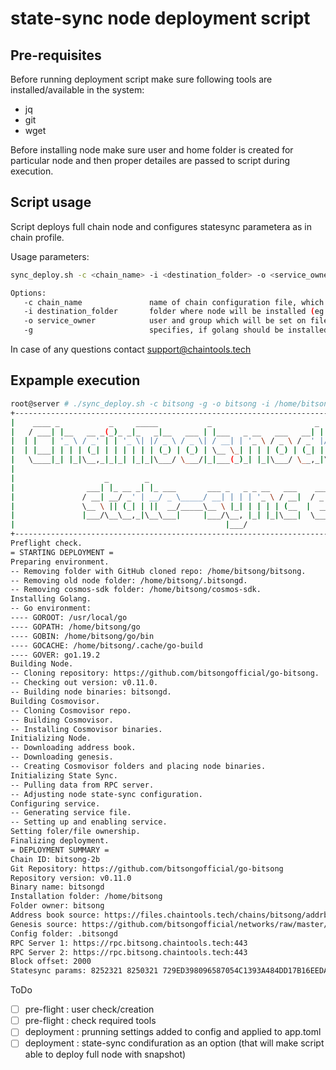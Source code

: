 # state-sync node deployment script


## Pre-requisites
Before running deployment script make sure following tools are installed/available in the system:
 - jq
 - git
 - wget

Before installing node make sure user and home folder is created for particular node and then proper detailes are passed to script during execution.


## Script usage

Script deploys full chain node and configures statesync parametera as in chain profile.

Usage parameters: 
```bash
sync_deploy.sh -c <chain_name> -i <destination_folder> -o <service_owner> [-g]

Options:
   -c chain_name               name of chain configuration file, which will be used for deployment;
   -i destination_folder       folder where node will be installed (eg. /home/juno);
   -o service_owner            user and group which will be set on files and folders in destination;
   -g                          specifies, if golang should be installed;
```
In case of any questions contact support@chaintools.tech


## Expample execution
```bash
root@server # ./sync_deploy.sh -c bitsong -g -o bitsong -i /home/bitsong
+----------------------------------------------------------------------------------------------------------------+
|    ____ _           _     _____           _                       _        _           _        _ _            |
|   / ___| |__   __ _(_)_ _|_   _|__   ___ | |___   _ __   ___   __| | ___  (_)_ __  ___| |_ __ _| | | ___ _ __  |
|  | |   | '_ \ / _' | | '_ \| |/ _ \ / _ \| / __| | '_ \ / _ \ / _' |/ _ \ | | '_ \/ __| __/ _' | | |/ _ \ '__| |
|  | |___| | | | (_| | | | | | | (_) | (_) | \__ \_| | | | (_) | (_| |  __/_| | | | \__ \ || (_| | | |  __/ |    |
|   \____|_| |_|\__,_|_|_| |_|_|\___/ \___/|_|___(_)_| |_|\___/ \__,_|\___(_)_|_| |_|___/\__\__,_|_|_|\___|_|    |
|                                                                                                                |
|                    _        _                                             _ _ _   _                            |
|                ___| |_ __ _| |_ ___       ___ _   _ _ __   ___    ___  __| (_) |_(_) ___  _ __                 |
|               / __| __/ _' | __/ _ \_____/ __| | | | '_ \ / __|  / _ \/ _' | | __| |/ _ \| '_ \                |
|               \__ \ || (_| | ||  __/_____\__ \ |_| | | | | (__  |  __/ (_| | | |_| | (_) | | | |               |
|               |___/\__\__,_|\__\___|     |___/\__, |_| |_|\___|  \___|\__,_|_|\__|_|\___/|_| |_|               |
|                                               |___/                                                            |
+----------------------------------------------------------------------------------------------------------------+
Preflight check.
= STARTING DEPLOYMENT =
Preparing environment.
-- Removing folder with GitHub cloned repo: /home/bitsong/bitsong.
-- Removing old node folder: /home/bitsong/.bitsongd.
-- Removing cosmos-sdk folder: /home/bitsong/cosmos-sdk.
Installing Golang.
-- Go environment:
---- GOROOT: /usr/local/go
---- GOPATH: /home/bitsong/go
---- GOBIN: /home/bitsong/go/bin
---- GOCACHE: /home/bitsong/.cache/go-build
---- GOVER: go1.19.2
Building Node.
-- Cloning repository: https://github.com/bitsongofficial/go-bitsong.
-- Checking out version: v0.11.0.
-- Building node binaries: bitsongd.
Building Cosmovisor.
-- Cloning Cosmovisor repo.
-- Building Cosmovisor.
-- Installing Cosmovisor binaries.
Initializing Node.
-- Downloading address book.
-- Downloading genesis.
-- Creating Cosmovisor folders and placing node binaries.
Initializing State Sync.
-- Pulling data from RPC server.
-- Adjusting node state-sync configuration.
Configuring service.
-- Generating service file.
-- Setting up and enabling service.
Setting foler/file ownership.
Finalizing deployment.
= DEPLOYMENT SUMMARY =
Chain ID: bitsong-2b
Git Repository: https://github.com/bitsongofficial/go-bitsong
Repository version: v0.11.0
Binary name: bitsongd
Installation folder: /home/bitsong
Folder owner: bitsong
Address book source: https://files.chaintools.tech/chains/bitsong/addrbook.json
Genesis source: https://github.com/bitsongofficial/networks/raw/master/bitsong-2b/genesis.json
Config folder: .bitsongd
RPC Server 1: https://rpc.bitsong.chaintools.tech:443
RPC Server 2: https://rpc.bitsong.chaintools.tech:443
Block offset: 2000
Statesync params: 8252321 8250321 729ED398096587054C1393A484DD17B16EEDA89F02DE27A5E3C108CF2DFF285A
```


ToDo
- [ ] pre-flight : user check/creation
- [ ] pre-flight : check required tools
- [ ] deployment : prunning settings added to config and applied to app.toml
- [ ] deployment : state-sync condifuration as an option (that will make script able to deploy full node with snapshot)
